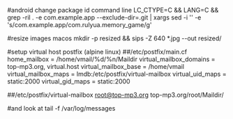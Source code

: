 #android change package id command line
LC_CTYPE=C && LANG=C && grep -ril . -e com.example.app --exclude-dir=.git | xargs sed -i '' -e 's/com.example.app/com.rulyua.memory_game/g'

#resize images macos
mkdir -p resized && sips -Z 640 *.jpg --out resized/




#setup virtual host postfix (alpine linux)
##/etc/postfix/main.cf
home_mailbox = /home/vmail/%d/%n/Maildir
virtual_mailbox_domains = top-mp3.org, virtual.host
virtual_mailbox_base = /home/vmail
virtual_mailbox_maps = lmdb:/etc/postfix/virtual-mailbox
virtual_uid_maps = static:2000
virtual_gid_maps = static:2000

##/etc/postfix/virtual-mailbox
root@top-mp3.org   top-mp3.org/root/Maildir/

#and look at tail -f /var/log/messages
